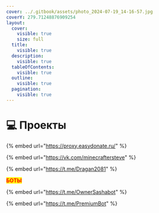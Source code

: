 ```yaml
---
cover: ../.gitbook/assets/photo_2024-07-19_14-16-57.jpg
coverY: 279.71248876909254
layout:
  cover:
    visible: true
    size: full
  title:
    visible: true
  description:
    visible: true
  tableOfContents:
    visible: true
  outline:
    visible: true
  pagination:
    visible: true
---
```


# 💻 Проекты&#x20;

{% embed url="https://proxy.easydonate.ru/" %}

{% embed url="https://vk.com/minecraftersteve" %}

{% embed url="https://t.me/Dragan2081" %}

&#x20;                                                                                     <mark style="color:red;">**БОТЫ**</mark>

{% embed url="https://t.me/OwnerSashabot" %}

{% embed url="https://t.me/PremiumBot" %}
